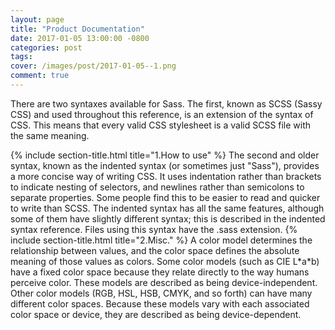 ```yaml
---
layout: page
title: "Product Documentation"
date: 2017-01-05 13:00:00 -0800
categories: post
tags:
cover: /images/post/2017-01-05--1.png
comment: true
---
```

<p class="intro">There are two syntaxes available for Sass. The first, known as SCSS (Sassy CSS) and used throughout this reference, is an extension of the syntax of CSS. This means that every valid CSS stylesheet is a valid SCSS file with the same meaning.</p>
{% include section-title.html title="1.How to use" %}
The second and older syntax, known as the indented syntax (or sometimes just "Sass"), provides a more concise way of writing CSS. It uses indentation rather than brackets to indicate nesting of selectors, and newlines rather than semicolons to separate properties. Some people find this to be easier to read and quicker to write than SCSS. The indented syntax has all the same features, although some of them have slightly different syntax; this is described in the indented syntax reference. Files using this syntax have the .sass extension.
{% include section-title.html title="2.Misc." %}
A color model determines the relationship between values, and the color space defines the absolute meaning of those values as colors. Some color models (such as CIE L*a*b) have a fixed color space because they relate directly to the way humans perceive color. These models are described as being device-independent. Other color models (RGB, HSL, HSB, CMYK, and so forth) can have many different color spaces. Because these models vary with each associated color space or device, they are described as being device-dependent.